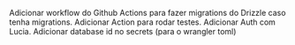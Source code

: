 Adicionar workflow do Github Actions para fazer migrations do Drizzle caso tenha migrations.
Adicionar Action para rodar testes.
Adicionar Auth com Lucia.
Adicionar database id no secrets (para o wrangler toml)
